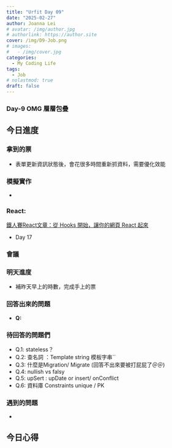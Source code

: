 ```yaml
---
title: "Urfit Day 09"
date: "2025-02-27"
author: Joanna Lei
# avatar: /img/author.jpg
# authorlink: https://author.site
cover: /img/D9-Job.png
# images:
#   - /img/cover.jpg
categories:
  - My Coding Life
tags:
  - Job
# nolastmod: true
draft: false
---
```


### Day-9 OMG 層層包疊
  
<!--more-->
  
## 今日進度

### 拿到的票  
- 表單更新資訊狀態後，會花很多時間重新抓資料，需要優化效能




### 模擬實作
- 
### React:
[鐵人賽React文章：從 Hooks 開始，讓你的網頁 React 起來](https://ithelp.ithome.com.tw/articles/10216355)

- Day 17


### 會議 


### 明天進度
- 補昨天早上的時數，完成手上的票

### 回答出來的問題
- **Q:**   


### 待回答的問題們  
- Q.1: stateless？
- Q.2: 查名詞 ：Template string 模板字串``
- Q.3: 什麼是Migration/ Migrate (回答不出來要被打屁屁了＠＠)
- Q.4: nullish vs falsy
- Q.5: upSert : upDate or insert/ onConflict 
- Q.6: 資料庫 Constraints unique / PK

### 遇到的問題
- 

## 今日心得

